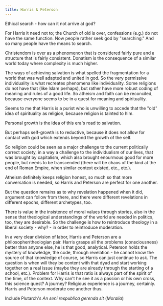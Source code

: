 ```yaml
---
title: Harris & Peterson
---
```


Ethical search - how can it not arrive at god?

For Harris it need not to; the Church of old is over, confessions (e.g.) do not have the same function. Now people rather seek god by "searching." And so many people have the means to search.

Christendom is over as a phenomenon that is considered fairly pure and a structure that is fairly consistent. Donatism is the consequence of a similar world today where complexity is much higher.

The ways of achieving salvation is what spelled the fragmentation for a world that was well adapted and united in god. So the very permissive individuality is what recreates phenomena like individuality. Some religions do not have that (like Islam perhaps), but rather have more robust coding of meaning and rules of a good life.
So atheism and faith can be reconciled, because everyone seems to be in a quest for meaning and spirituality.

Seems to me that Harris is a purist who is unwilling to accede that the "old" idea of spirituality as religion, because religion is tainted to him.

Personal growth is the idea of this era's road to salvation.

But perhaps self-growth is to reductive, because it does not allow for contact with god which extends beyond the growth of the self.

So religion could be seen as a major challenge to the current politically correct society, in a way a challenge to the individualism of our lives, that was brought by capitalism, which also brought enourmous good for more people, but needs to be transcended (there will be chaos of the kind at the end of Roman Empire, when similar context existed, etc., etc.).

Atheism definitely keeps religion honest, so much so that more conversation is needed, so Harris and Peterson are perfect for one another.

But the question remains as to why revelation happened when it did, argument can follow from there, and there were different revelations in different epochs, different archetypes, too.

There is value in the insistence of moral values through stories, also in the sense that theological understandings of the world are needed in politics, too, they are desirable. So the challenge is how to reintroduce theology in a liberal society - why? - in order to reintroduce moderation.

In a very clear division of labor, Harris and Peterson are a philosopher/theologian pair. Harris grasps all the problems (consciousness) better than anyone else, he is that good, analytical. Peterson holds the mystery of knowledge, the code, through revelation - he cannot know the source of that knowledge of course, so Harris can just continue to ask. The question is when will they be content with that dyad and start working together on a real issue (maybe they are already through the starting of a school, etc.).
Problem for Harris is that ratio is always part of the spirit of the time, of the context. Why can't he see it as a passion or his own cross, this science quest? A journey? Religious experience is a journey, certainly.
Harris and Peterson moderate one another thus.

Include Plutarch's *An seni respublica gerenda sit* (*Moralia*)
